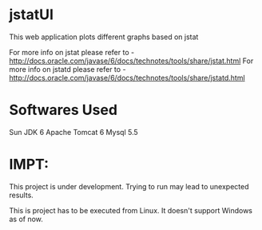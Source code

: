jstatUI
=======

This web application plots different graphs based on jstat

For more info on jstat please refer to - http://docs.oracle.com/javase/6/docs/technotes/tools/share/jstat.html
For more info on jstatd please refer to - http://docs.oracle.com/javase/6/docs/technotes/tools/share/jstatd.html

Softwares Used
==============

Sun JDK 6
Apache Tomcat 6
Mysql 5.5


IMPT:
=====

This project is under development. Trying to run may lead to unexpected results.

This is project has to be executed from Linux. It doesn't support Windows as of now. 